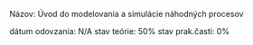 ﻿Názov: Úvod do modelovania a simulácie náhodných procesov

dátum odovzania: N/A
stav teórie: 50%
stav prak.časti: 0%

